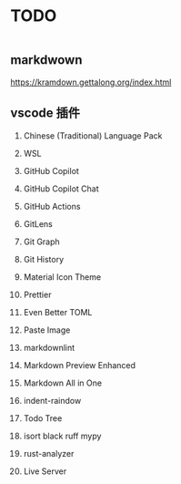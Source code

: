 # TODO

```bash
```

## markdwown

<https://kramdown.gettalong.org/index.html>

## vscode 插件

1. Chinese (Traditional) Language Pack
1. WSL
1. GitHub Copilot
1. GitHub Copilot Chat
1. GitHub Actions
1. GitLens
1. Git Graph
1. Git History
1. Material Icon Theme
1. Prettier
1. Even Better TOML
1. Paste Image
1. markdownlint
1. Markdown Preview Enhanced
1. Markdown All in One
1. indent-raindow
1. Todo Tree

1. isort black ruff mypy
1. rust-analyzer

1. Live Server
